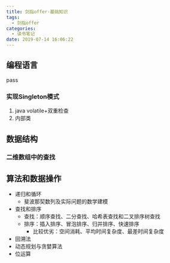 ```yaml
---
title: 剑指offer-基础知识
tags:
  - 剑指offer
categories:
  - 读书笔记
date: 2019-07-14 16:06:22
---
```


## 编程语言
pass

### 实现Singleton模式
1. java volatile+双重检查
2. 内部类

## 数据结构
### 二维数组中的查找


## 算法和数据操作
- 递归和循环
	- 斐波那契数列及实际问题的数学建模
- 查找和排序
	- 查找：顺序查找、二分查找、哈希表查找和二叉排序树查找
	- 排序：插入排序、冒泡排序、归并排序、快速排序
		- 比较优劣：空间消耗、平均时间复杂度、最差时间复杂度
- 回溯法
- 动态规划与贪婪算法
- 位运算